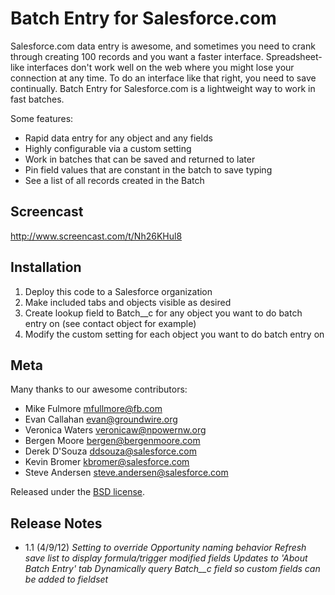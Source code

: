 Batch Entry for Salesforce.com
==============================

Salesforce.com data entry is awesome, and sometimes you need to crank through creating 100 records and you want a faster interface.
Spreadsheet-like interfaces don't work well on the web where you might lose your connection at any time. To do an interface like that right, you need to save continually.
Batch Entry for Salesforce.com is a lightweight way to work in fast batches.

Some features:

* Rapid data entry for any object and any fields
* Highly configurable via a custom setting
* Work in batches that can be saved and returned to later
* Pin field values that are constant in the batch to save typing
* See a list of all records created in the Batch

Screencast
----------
http://www.screencast.com/t/Nh26KHul8

Installation
------------
1. Deploy this code to a Salesforce organization
2. Make included tabs and objects visible as desired
3. Create lookup field to Batch__c for any object you want to do batch entry on (see contact object for example)
4. Modify the custom setting for each object you want to do batch entry on

Meta 
----
Many thanks to our awesome contributors:

* Mike Fulmore <mfullmore@fb.com>
* Evan Callahan <evan@groundwire.org>
* Veronica Waters <veronicaw@npowernw.org>
* Bergen Moore <bergen@bergenmoore.com>
* Derek D'Souza <ddsouza@salesforce.com>
* Kevin Bromer <kbromer@salesforce.com>
* Steve Andersen <steve.andersen@salesforce.com>

Released under the [BSD license](http://www.opensource.org/licenses/BSD-3-Clause).

Release Notes 
-------------
* 1.1 (4/9/12)
<i> Setting to override Opportunity naming behavior </i>
<i> Refresh save list to display formula/trigger modified fields </i>
<i> Updates to 'About Batch Entry' tab </i>
<i> Dynamically query Batch__c field so custom fields can be added to fieldset </i>



